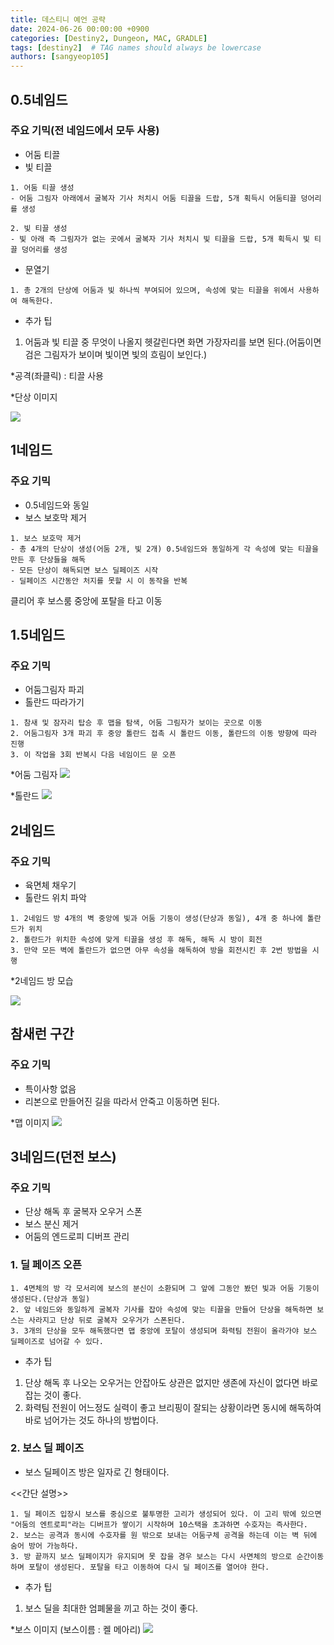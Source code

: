 ```yaml
---
title: 데스티니 예언 공략
date: 2024-06-26 00:00:00 +0900
categories: [Destiny2, Dungeon, MAC, GRADLE]
tags: [destiny2]  # TAG names should always be lowercase
authors: [sangyeop105]
---
```


## 0.5네임드

### 주요 기믹(전 네임드에서 모두 사용)
- 어둠 티끌
- 빛 티끌

```
1. 어둠 티끌 생성
- 어둠 그림자 아래에서 굴복자 기사 처치시 어둠 티끌을 드랍, 5개 획득시 어둠티끌 덩어리를 생성

2. 빛 티끌 생성
- 빛 아래 즉 그림자가 없는 곳에서 굴복자 기사 처치시 빛 티끌을 드랍, 5개 획득시 빛 티끌 덩어리를 생성
```
- 문열기

```
1. 총 2개의 단상에 어둠과 빛 하나씩 부여되어 있으며, 속성에 맞는 티끌을 위에서 사용하여 해독한다. 
```
* 추가 팁
1. 어둠과 빛 티끌 중 무엇이 나올지 헷갈린다면 화면 가장자리를 보면 된다.(어둠이면 검은 그림자가 보이며 빛이면 빛의 흐림이 보인다.)

*공격(좌클릭) : 티끌 사용

*단상 이미지

![](https://img1.daumcdn.net/thumb/R1280x0/?scode=mtistory2&fname=https%3A%2F%2Fblog.kakaocdn.net%2Fdn%2FcNFrEK%2FbtsIboyd6bi%2FqIcv5k3yfm99QVcv6lSuAK%2Fimg.jpg)


## 1네임드

### 주요 기믹
- 0.5네임드와 동일
- 보스 보호막 제거

```
1. 보스 보호막 제거
- 총 4개의 단상이 생성(어둠 2개, 빛 2개) 0.5네임드와 동일하게 각 속성에 맞는 티끌을 만든 후 단상들을 해독
- 모든 단상이 해독되면 보스 딜페이즈 시작
- 딜페이즈 시간동안 처지를 못할 시 이 동작을 반복
```
클리어 후 보스룸 중앙에 포탈을 타고 이동

## 1.5네임드

### 주요 기믹
- 어둠그림자 파괴
- 톨란드 따라가기

```
1. 참새 및 잠자리 탑승 후 맵을 탐색, 어둠 그림자가 보이는 곳으로 이동
2. 어둠그림자 3개 파괴 후 중앙 톨란드 접촉 시 톨란드 이동, 톨란드의 이동 방향에 따라 진행
3. 이 작업을 3회 반복시 다음 네임이드 문 오픈
```

*어둠 그림자
![](https://img1.daumcdn.net/thumb/R1280x0/?scode=mtistory2&fname=https%3A%2F%2Fblog.kakaocdn.net%2Fdn%2FdmSD3u%2FbtsIbkwhydF%2FELKHivT5UAIkI1kWZcCJxK%2Fimg.png)

*톨란드
![](https://img1.daumcdn.net/thumb/R1280x0/?scode=mtistory2&fname=https%3A%2F%2Fblog.kakaocdn.net%2Fdn%2Fnlakn%2FbtsIcSLOB6j%2FjK7W9O7bja9rGHLl3IGiq1%2Fimg.png)

## 2네임드

### 주요 기믹
- 육면체 채우기
- 톨란드 위치 파악

```
1. 2네임드 방 4개의 벽 중앙에 빛과 어둠 기둥이 생성(단상과 동일), 4개 중 하나에 톨란드가 위치
2. 톨란드가 위치한 속성에 맞게 티끌을 생성 후 해독, 해독 시 방이 회전
3. 만약 모든 벽에 톨란드가 없으면 아무 속성을 해독하여 방을 회전시킨 후 2번 방법을 시행
```
*2네임드 방 모습

![](https://img1.daumcdn.net/thumb/R1280x0/?scode=mtistory2&fname=https%3A%2F%2Fblog.kakaocdn.net%2Fdn%2FcH0fgg%2FbtsIcRsDcAI%2FMTesCCFiIp58Ff3gUoM3dk%2Fimg.webp)

## 참새런 구간

### 주요 기믹
- 특이사항 없음
- 리본으로 만들어진 길을 따라서 안죽고 이동하면 된다.

*맵 이미지
![](https://img1.daumcdn.net/thumb/R1280x0/?scode=mtistory2&fname=https%3A%2F%2Fblog.kakaocdn.net%2Fdn%2Fdu0iHh%2FbtsIbpYvUll%2FIYIWDCHOgD5mkHk3zotPGK%2Fimg.webp)

## 3네임드(던전 보스)

### 주요 기믹
- 단상 해독 후 굴복자 오우거 스폰
- 보스 분신 제거
- 어둠의 엔드로피 디버프 관리

### 1. 딜 페이즈 오픈

```
1. 4면체의 방 각 모서리에 보스의 분신이 소환되며 그 앞에 그동안 봤던 빛과 어둠 기둥이 생성된다.(단상과 동일)
2. 앞 네임드와 동일하게 굴복자 기사를 잡아 속성에 맞는 티끌을 만들어 단상을 해독하면 보스는 사라지고 단상 뒤로 굴복자 오우거가 스폰된다.
3. 3개의 단상을 모두 해독했다면 맵 중앙에 포탈이 생성되며 화력팀 전원이 올라가야 보스 딜페이즈로 넘어갈 수 있다.
```
* 추가 팁
1. 단상 해독 후 나오는 오우거는 안잡아도 상관은 없지만 생존에 자신이 없다면 바로 잡는 것이 좋다.
2. 화력팀 전원이 어느정도 실력이 좋고 브리핑이 잘되는 상황이라면 동시에 해독하여 바로 넘어가는 것도 하나의 방법이다.


### 2. 보스 딜 페이즈

- 보스 딜페이즈 방은 일자로 긴 형태이다.

<<간단 설명>>

```
1. 딜 페이즈 입장시 보스를 중심으로 불투명한 고리가 생성되어 있다. 이 고리 밖에 있으면 "어둠의 엔트로피"라는 디버프가 쌓이기 시작하며 10스택을 초과하면 수호자는 즉사한다.
2. 보스는 공격과 동시에 수호자를 원 밖으로 보내는 어둠구체 공격을 하는데 이는 벽 뒤에 숨어 방어 가능하다.
3. 방 끝까지 보스 딜페이지가 유지되며 못 잡을 경우 보스는 다시 사면체의 방으로 순간이동하며 포탈이 생성된다. 포탈을 타고 이동하여 다시 딜 페이즈를 열어야 한다.
```
* 추가 팁
1. 보스 딜을 최대한 엄폐물을 끼고 하는 것이 좋다.

*보스 이미지 (보스이름 : 켈 메아리)
![](https://img1.daumcdn.net/thumb/R1280x0/?scode=mtistory2&fname=https%3A%2F%2Fblog.kakaocdn.net%2Fdn%2FblxkL5%2FbtsIdIBOJcX%2FkJbUcCLzX1eJquk70JpkC0%2Fimg.webp)
